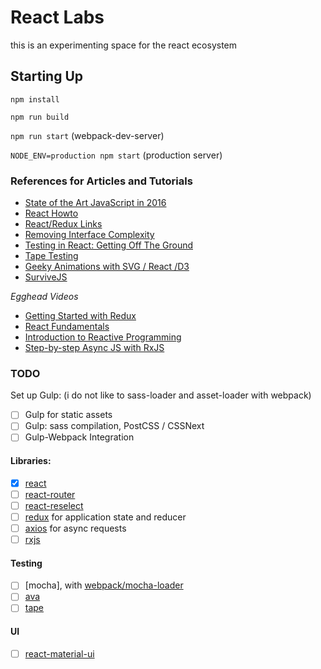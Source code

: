 React Labs
==========

this is an experimenting space for the react ecosystem


## Starting Up

`npm install`

`npm run build`

`npm run start`  (webpack-dev-server)

`NODE_ENV=production npm start` (production server)

### References for Articles and Tutorials

- [State of the Art JavaScript in 2016](https://medium.com/javascript-and-opinions/state-of-the-art-javascript-in-2016-ab67fc68eb0b#.f8ck0vkik)
- [React Howto](https://github.com/petehunt/react-howto)
- [React/Redux Links](https://github.com/markerikson/react-redux-links)
- [Removing Interface Complexity](http://jlongster.com/Removing-User-Interface-Complexity,-or-Why-React-is-Awesome)
- [Testing in React: Getting Off The Ground](https://medium.com/javascript-inside/testing-in-react-getting-off-the-ground-5f569f3088a#.1mvol6prl)
- [Tape Testing](https://medium.com/javascript-scene/why-i-use-tape-instead-of-mocha-so-should-you-6aa105d8eaf4#.38yns5gbx)
- [Geeky Animations with SVG / React /D3](http://swizec.com/blog/animating-with-react-redux-and-d3/swizec/6775)
- [SurviveJS](https://leanpub.com/survivejs_webpack_react)

*Egghead Videos*

- [Getting Started with Redux](https://egghead.io/series/getting-started-with-redux)
- [React Fundamentals](https://egghead.io/series/react-fundamentals) 
- [Introduction to Reactive Programming](https://egghead.io/series/introduction-to-reactive-programming)
- [Step-by-step Async JS with RxJS](https://egghead.io/series/step-by-step-async-javascript-with-rxjs)

### TODO

Set up Gulp: (i do not like to sass-loader and asset-loader with webpack)

- [ ] Gulp for static assets 
- [ ] Gulp: sass compilation, PostCSS / CSSNext
- [ ] Gulp-Webpack Integration

#### Libraries:
- [x] [react]()
- [ ] [react-router](https://github.com/reactjs/react-router)
- [ ] [react-reselect](https://github.com/reactjs/reselect)
- [ ] [redux](http://redux.js.org/) for application state and reducer
- [ ] [axios](https://github.com/mzabriskie/axios) for async requests
- [ ] [rxjs]()

#### Testing

- [ ] [mocha], with [webpack/mocha-loader](https://github.com/webpack/mocha-loader)
- [ ] [ava](https://github.com/sindresorhus/ava)
- [ ] [tape](https://github.com/substack/tape)

#### UI
- [ ] [react-material-ui](http://www.material-ui.com/#/get-started/prerequisites)
